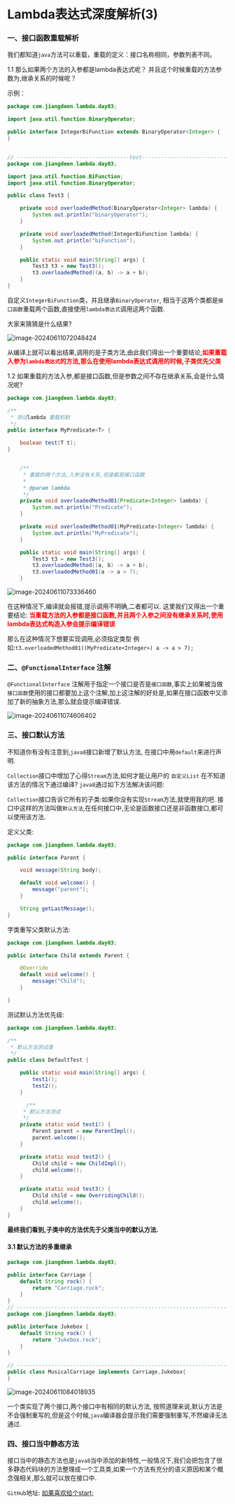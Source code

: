 

# Lambda表达式深度解析(3)

### 一、接口函数重载解析

我们都知道`java`方法可以重载，重载的定义：接口名称相同，参数列表不同。

1.1 那么如果两个方法的入参都是lambda表达式呢？ 并且这个时候重载的方法参数为,继承关系的时候呢？

示例：

```java
package com.jiangdeen.lambda.day03;

import java.util.function.BinaryOperator;

public interface IntegerBiFunction extends BinaryOperator<Integer> {
}


// ------------------------------------test-------------------------------------------
package com.jiangdeen.lambda.day03;

import java.util.function.BiFunction;
import java.util.function.BinaryOperator;

public class Test3 {

    private void overloadedMethod(BinaryOperator<Integer> lambda) {
        System.out.println("binaryOperator");
    }

    private void overloadedMethod(IntegerBiFunction lambda) {
        System.out.println("biFunction");
    }

    public static void main(String[] args) {
        Test3 t3 = new Test3();
        t3.overloadedMethod((a, b) -> a + b);
    }
}

```

自定义`IntegerBiFunction`类，并且继承`BinaryOperator`, 相当于这两个类都是`接口函数`重载两个函数,直接使用`lambda表达式`调用这两个函数.

大家来猜猜是什么结果?

![image-20240611072048424](https://cdn.jsdelivr.net/gh/jiangdeen/images@main/202406110720532.png)

从编译上就可以看出结果,调用的是子类方法,由此我们得出一个重要结论,<font color=red>**如果重载入参为`lambda表达式`的方法,那么在使用lambda表达式调用的时候,子类优先父类**</font>

1.2 如果重载的方法入参,都是接口函数,但是参数之间不存在继承关系,会是什么情况呢? 

```java
package com.jiangdeen.lambda.day03;

/**
 * 测试lambda 重载机制
 */
public interface MyPredicate<T> {

    boolean test(T t);
}


    /**
     * 重载的两个方法,入参没有关系,但是都是接口函数
     *
     * @param lambda
     */
    private void overloadedMethod01(Predicate<Integer> lambda) {
        System.out.println("Predicate");
    }

    private void overloadedMethod01(MyPredicate<Integer> lambda) {
        System.out.println("MyPredicate");
    }

    public static void main(String[] args) {
        Test3 t3 = new Test3();
        t3.overloadedMethod((a, b) -> a + b);
        t3.overloadedMethod01(a -> a > 7);
    }

```

![image-20240611073336460](https://cdn.jsdelivr.net/gh/jiangdeen/images@main/202406110733525.png)

在这种情况下,编译就会报错,提示调用不明确,二者都可以. 这里我们又得出一个重要结论: <font color=red>**当重载方法的入参都是接口函数,并且两个入参之间没有继承关系时,使用lambda表达式构造入参会提示编译错误**</font>

那么在这种情况下想要实现调用,必须指定类型 例如:`t3.overloadedMethod01((MyPredicate<Integer>) a -> a > 7);`

### 二、`@FunctionalInterface` 注解

`@FunctionalInterface` 注解用于指定一个接口是否是`接口函数`,事实上如果被当做`接口函数`使用的接口都要加上这个注解,加上这注解的好处是,如果在接口函数中又添加了新的抽象方法,那么就会提示编译错误.

![image-20240611074606402](https://cdn.jsdelivr.net/gh/jiangdeen/images@main/202406110746479.png)



### 三、接口默认方法

不知道你有没有注意到,`java8`接口新增了默认方法, 在接口中用`default`来进行声明.

`Collection`接口中增加了心得`Stream`方法,如何才能让用户的 `自定义List` 在不知道该方法的情况下通过编译? `java8`通过如下方法解决该问题:

`Collection`接口告诉它所有的子类:如果你没有实现`Stream`方法,就使用我的吧. 接口中这样的方法叫做`默认方法`,在任何接口中,无论是函数接口还是非函数接口,都可以使用该方法.

定义父类:

```java
package com.jiangdeen.lambda.day03;

public interface Parent {

    void message(String body);

    default void welcome() {
        message("parent");
    }

    String getLastMessage();
}
```

字类重写父类默认方法:

```java
package com.jiangdeen.lambda.day03;

public interface Child extends Parent {

    @Override
    default void welcome() {
        message("Child");
    }

}
```

测试默认方法优先级: 

```java
package com.jiangdeen.lambda.day03;

/**
 * 默认方法测试类
 */
public class DefaultTest {

    public static void main(String[] args) {
        test1();
        test2();
    }

      /**
     * 默认方法测试
     */
    private static void test1() {
        Parent parent = new ParentImpl();
        parent.welcome();
    }

    private static void test2() {
        Child child = new ChildImpl();
        child.welcome();
    }

    private static void test3() {
        Child child = new OverridingChild();
        child.welcome();
    }
}
```

**最终我们看到,子类中的方法优先于父类当中的默认方法.**

#### 3.1 默认方法的多重继承

```java
package com.jiangdeen.lambda.day03;

public interface Carriage {
    default String rock() {
        return "Carriage.rock";
    }
}
// -----------------------------------------------------------------------
package com.jiangdeen.lambda.day03;

public interface Jukebox {
    default String rock() {
        return "Jukebox.rock";
    }
}

// -------------------------------------------------------------------------
public class MusicalCarriage implements Carriage,Jukebox{
}

```

![image-20240611084018935](https://cdn.jsdelivr.net/gh/jiangdeen/images@main/202406110840013.png)

一个类实现了两个接口,两个接口中有相同的默认方法, 按照道理来说,默认方法是不会强制重写的,但是这个时候,`java`编译器会提示我们需要强制重写,不然编译无法通过.

### 四、接口当中静态方法

接口当中的静态方法也是`java8`当中添加的新特性,一般情况下,我们会把包含了很多静态代码块的方法整理成一个工具类,如果一个方法有充分的语义原因和某个概念强相关,那么就可以放在接口中.


`GitHub`地址:  [如果喜欢给个start;](https://github.com/jiangdeen/java8-lambda)



